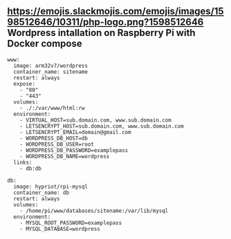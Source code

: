 ## https://emojis.slackmojis.com/emojis/images/1598512646/10311/php-logo.png?1598512646 Wordpress intallation on Raspberry Pi with Docker compose


```
www:
  image: arm32v7/wordpress
  container_name: sitename
  restart: always
  expose:
    - "80"
    - "443"
  volumes:
    - ./:/var/www/html:rw
  environment:
    - VIRTUAL_HOST=sub.domain.com, www.sub.domain.com
    - LETSENCRYPT_HOST=sub.domain.com, www.sub.domain.com
    - LETSENCRYPT_EMAIL=domain@gmail.com
    - WORDPRESS_DB_HOST=db
    - WORDPRESS_DB_USER=root
    - WORDPRESS_DB_PASSWORD=examplepass
    - WORDPRESS_DB_NAME=wordpress
  links:
    - db:db

db:
  image: hypriot/rpi-mysql
  container_name: db
  restart: always
  volumes:
    - /home/pi/www/databases/sitename:/var/lib/mysql
  environment:
    - MYSQL_ROOT_PASSWORD=examplepass
    - MYSQL_DATABASE=wordpress
```
